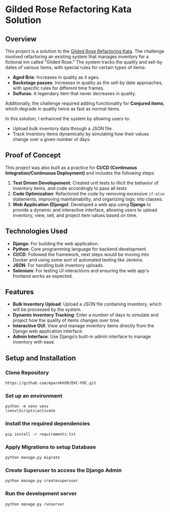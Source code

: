# Gilded Rose Refactoring Kata Solution

## Overview

This project is a solution to the [Gilded Rose Refactoring Kata](https://kata-log.rocks/gilded-rose-kata). The challenge involved refactoring an existing system that manages inventory for a fictional inn called "Gilded Rose." The system tracks the quality and sell-by dates of various items, with special rules for certain types of items:

- **Aged Brie**: Increases in quality as it ages.
- **Backstage passes**: Increases in quality as the sell-by date approaches, with specific rules for different time frames.
- **Sulfuras**: A legendary item that never decreases in quality.

Additionally, the challenge required adding functionality for **Conjured items**, which degrade in quality twice as fast as normal items.

In this solution, I enhanced the system by allowing users to:
- Upload bulk inventory data through a JSON file.
- Track inventory items dynamically by simulating how their values change over a given number of days.

## Proof of Concept

This project was also built as a practice for **CI/CD (Continuous Integration/Continuous Deployment)** and includes the following steps:

1. **Test Driven Developement**: Created unit tests to illicit the behavior of inventory items, and code accordingly to pass all tests
2. **Code Optimization**: Refactored the code by removing excessive `if-else` statements, improving maintainability, and organizing logic into classes.
3. **Web Application (Django)**: Developed a web app using **Django** to provide a dynamic and interactive interface, allowing users to upload inventory, view, sell, and project item values based on time.

## Technologies Used

- **Django**: For building the web application.
- **Python**: Core programming language for backend development.
- **CI/CD**: Followed the framework, next steps would be moving into Docker and using some sort of automated testing like Jenkins. 
- **JSON**: For handling bulk inventory uploads.
- **Selenium**: For testing UI interactions and ensuring the web app's frontend works as expected.

## Features

- **Bulk Inventory Upload**: Upload a JSON file containing inventory, which will be processed by the system.
- **Dynamic Inventory Tracking**: Enter a number of days to simulate and project how the quality of items changes over time.
- **Interactive GUI**: View and manage inventory items directly from the Django web application interface.
- **Admin Interface**: Use Django’s built-in admin interface to manage inventory with ease.

## Setup and Installation
### Clone Repository
```
https://github.com/mparekh99/DXC-POC.git
```

### Set up an environment
```
python -m venv venv
\venv\Scripts\activate
```
### Install the required dependencies
```
pip install -r requirements.txt
```
### Apply Migrations to setup Database
```
python manage.py migrate
```
### Create Superuser to access the Django Admin
```
python manage.py createsuperuser
```
### Run the development server
```
python manage.py runserver
```
